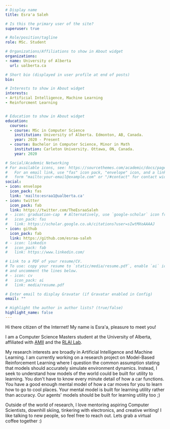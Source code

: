 ```yaml
---
# Display name
title: Esra'a Saleh

# Is this the primary user of the site?
superuser: true

# Role/position/tagline
role: MSc. Student

# Organizations/Affiliations to show in About widget
organizations:
- name: University of Alberta
  url: ualberta.ca

# Short bio (displayed in user profile at end of posts)
bio: 

# Interests to show in About widget
interests:
- Artificial Intelligence, Machine Learning
- Reinforcment Learning


# Education to show in About widget
education:
  courses:
  - course: MSc in Computer Science
    institution: University of Alberta. Edmonton, AB, Canada.
    year: 2020 - Present
  - course: Bachelor in Computer Science, Minor in Math
    institution: Carleton University. Ottawa, ON, Canada. 
    year: 2020

# Social/Academic Networking
# For available icons, see: https://sourcethemes.com/academic/docs/page-builder/#icons
#   For an email link, use "fas" icon pack, "envelope" icon, and a link in the
#   form "mailto:your-email@example.com" or "/#contact" for contact widget.
social:
- icon: envelope
  icon_pack: fas
  link: 'mailto:esraa1@ualberta.ca'
- icon: twitter
  icon_pack: fab
  link: https://twitter.com/TheEsraaSaleh
# - icon: graduation-cap  # Alternatively, use `google-scholar` icon from `ai` icon pack
#   icon_pack: fas
#   link: https://scholar.google.co.uk/citations?user=sIwtMXoAAAAJ
- icon: github
  icon_pack: fab
  link: https://github.com/esraa-saleh
# - icon: linkedin
#   icon_pack: fab
#   link: https://www.linkedin.com/

# Link to a PDF of your resume/CV.
# To use: copy your resume to `static/media/resume.pdf`, enable `ai` icons in `params.toml`, 
# and uncomment the lines below.
# - icon: cv
#   icon_pack: ai
#   link: media/resume.pdf

# Enter email to display Gravatar (if Gravatar enabled in Config)
email: ""

# Highlight the author in author lists? (true/false)
highlight_name: false
---
```


Hi there citizen of the Internet! My name is Esra'a, pleasure to meet you! 

I am a Computer Science Masters student at the University of Alberta, affiliated with [AMII](https://www.amii.ca/) and the [RLAI Lab](http://rlai.ualberta.ca/).

 My research interests are broadly in Artificial Intelligence and Machine Learning. I am currently working on a research project on Model-Based Reinforcement Learning where I question the common assumption stating that models should accurately simulate environment dynamics. Instead, I seek to understand how models of the world could be built for utility to learning. You don't have to know every minute detail of how a car functions. You have a good enough mental model of how a car moves for you to learn how to go to cool places. Your mental model is built for learning utility rather than accuracy. Our agents' models should be built for learning utility too ;)

Outside of the world of research, I love mentoring aspiring Computer Scientists, downhill skiing, tinkering with electronics, and creative writing! I like talking to new people, so feel free to reach out. Lets grab a virtual coffee together :)

<!-- {{< icon name="download" pack="fas" >}} Download my {{< staticref "media/demo_resume.pdf" "newtab" >}}resumé{{< /staticref >}}. -->
